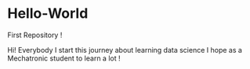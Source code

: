 # Hello-World
First Repository ! 

Hi! Everybody I start this journey about learning data science I hope as a Mechatronic student to learn a lot !
